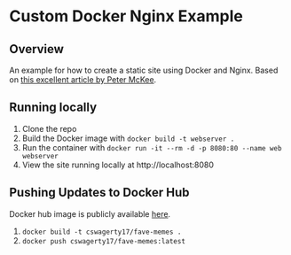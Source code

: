 # Custom Docker Nginx Example

## Overview

An example for how to create a static site using Docker and Nginx. Based on <a href="https://www.docker.com/blog/how-to-use-the-official-nginx-docker-image/">this excellent article by Peter McKee</a>.

## Running locally

1. Clone the repo
2. Build the Docker image with `docker build -t webserver .`
3. Run the container with `docker run -it --rm -d -p 8080:80 --name web webserver`
4. View the site running locally at http://localhost:8080

## Pushing Updates to Docker Hub

Docker hub image is publicly available <a href="https://hub.docker.com/repository/docker/cswagerty17/fave-memes">here</a>.

1. `docker build -t cswagerty17/fave-memes .`
2. `docker push cswagerty17/fave-memes:latest`
